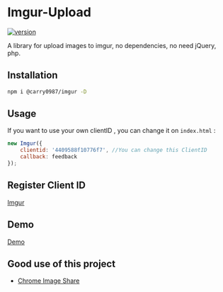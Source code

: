 # Imgur-Upload

[![version](https://img.shields.io/npm/v/@carry0987/imgur.svg)](https://www.npmjs.com/package/@carry0987/imgur)  

A library for upload images to imgur, no dependencies, no need jQuery, php.

## Installation

```bash
npm i @carry0987/imgur -D
```

## Usage

If you want to use your own clientID , you can change it on `index.html` :

```javascript
new Imgur({ 
    clientid: '4409588f10776f7', //You can change this ClientID
    callback: feedback 
});
```

## Register Client ID

[Imgur](https://api.imgur.com/oauth2/addclient)

## Demo

[Demo](https://lab.kukode.com/imgur/)

## Good use of this project

- [Chrome Image Share](https://github.com/superj80820/chrome-image-share)  
